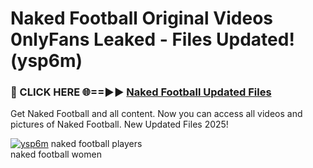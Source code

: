# Naked Football Original Videos 0nlyFans Leaked - Files Updated! (ysp6m)

<h3>🔴 CLICK HERE 🌐==►► <a href="https://tinyurl.com/yckcrads" rel="nofollow">Naked Football Updated Files</a></h3>

Get Naked Football and all content. Now you can access all videos and pictures of Naked Football. New Updated Files 2025!

[![ysp6m](https://i.imgur.com/hpKpOFt.gif)](https://tinyurl.com/yckcrads)
naked football players<br>
naked football women